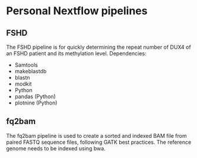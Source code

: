 # Personal Nextflow pipelines

## FSHD
The FSHD pipeline is for quickly determining the repeat number of DUX4 of an FSHD patient and its methylation level.
Dependencies:
  - Samtools
  - makeblastdb
  - blastn
  - modkit
  - Python
  - pandas (Python)
  - plotnine (Python)

## fq2bam
The fq2bam pipeline is used to create a sorted and indexed BAM file from paired FASTQ sequence files, following GATK best practices. The reference genome needs to be indexed using bwa.
